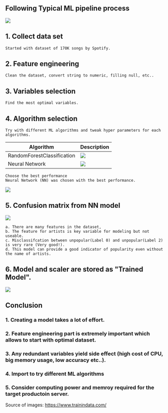 ## Following Typical ML pipeline process

![](./docImages/ml_pipeline_01.png)

## 1. Collect data set

    Started with dataset of 170K songs by Spotify.

## 2. Feature engineering

    Clean the dataset, convert string to numeric, filling null, etc..

## 3. Variables selection

    Find the most optimal variables.

## 4. Algorithm selection

    Try with different ML algorithms and tweak hyper parameters for each algorithms.

| Algorithm                  | Description                     |
| -------------------------- | ------------------------------- |
| RandomForestClassification | ![](./docImages/tree_small.png) |
| Neural Network             | ![](./docImages/nn_small.png)   |

    Choose the best performance
    Neural Network (NN) was chosen with the best performance.

![](./docImages/ml_model_selection.png)

## 5. Confusion matrix from NN model

![](./docImages/confusion_matrix.png)

    a. There are many features in the dataset,
    b. The feature for artists is key variable for modeling but not useable.
    c. Misclassifcation between unpopular(Label 0) and unpopular(Label 2) is very rare (Very good!).
    d. This model can provide a good indicator of popularity even without the name of artists.

## 6. Model and scaler are stored as "Trained Model".

![](./docImages/production_pipeline.png)

## Conclusion

### 1. Creating a model takes a lot of effort.

### 2. Feature engineering part is extremely important which allows to start with optimal dataset.

### 3. Any redundant variables yield side effect (high cost of CPU, big memory usage, low accuracy etc..).

### 4. Import to try different ML algorithms

### 5. Consider computing power and memroy required for the target productoin server.

Source of images: https://www.trainindata.com/

